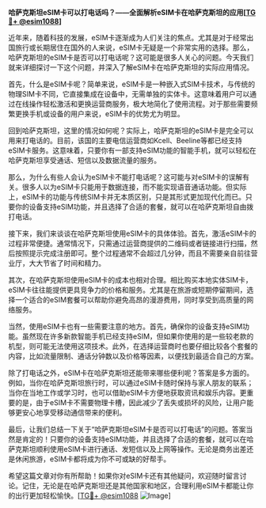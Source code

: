 **哈萨克斯坦eSIM卡可以打电话吗？——全面解析eSIM卡在哈萨克斯坦的应用[[TG💪+ @esim1088](https://t.me/s/esim1088)]**

近年来，随着科技的发展，eSIM卡逐渐成为人们关注的焦点。尤其是对于经常出国旅行或长期居住在国外的人来说，eSIM卡无疑是一个非常实用的选择。那么，哈萨克斯坦的eSIM卡是否可以打电话呢？这可能是很多人关心的问题。今天我们就来详细探讨一下这个问题，并深入了解eSIM卡在哈萨克斯坦的实际应用情况。

首先，什么是eSIM卡呢？简单来说，eSIM卡是一种嵌入式SIM卡技术，与传统的物理SIM卡不同，它直接集成在设备中，无需单独的实体卡。这意味着用户可以通过在线操作轻松激活和更换运营商服务，极大地简化了使用流程。对于那些需要频繁更换手机或设备的用户来说，eSIM卡的优势尤为明显。

回到哈萨克斯坦，这里的情况如何呢？实际上，哈萨克斯坦的eSIM卡是完全可以用来打电话的。目前，该国的主要电信运营商如Kcell、Beeline等都已经支持eSIM卡服务。这意味着，只要你有一部支持eSIM功能的智能手机，就可以轻松在哈萨克斯坦享受通话、短信以及数据流量的服务。

那么，为什么有些人会认为eSIM卡不能打电话呢？这可能与对eSIM卡的误解有关。很多人以为eSIM卡只能用于数据连接，而不能实现语音通话功能。但实际上，eSIM卡的功能与传统SIM卡并无本质区别，只是其形式更加现代化而已。只要你的设备支持eSIM功能，并且选择了合适的套餐，就可以在哈萨克斯坦自由拨打电话。

接下来，我们来谈谈在哈萨克斯坦使用eSIM卡的具体体验。首先，激活eSIM卡的过程非常便捷。通常情况下，只需通过运营商提供的二维码或者链接进行扫描，然后按照提示完成注册即可。整个过程通常不会超过几分钟，而且不需要亲自前往营业厅，大大节省了时间和精力。

其次，在哈萨克斯坦使用eSIM卡的成本也相对合理。相比购买本地实体SIM卡，eSIM卡往往能提供更具竞争力的价格和服务。尤其是在旅游或短期停留期间，选择一个适合的eSIM套餐可以帮助你避免高昂的漫游费用，同时享受到高质量的网络服务。

当然，使用eSIM卡也有一些需要注意的地方。首先，确保你的设备支持eSIM功能。虽然现在许多新款智能手机已经支持eSIM，但如果你使用的是一些较老款的机型，则可能无法使用这项技术。此外，在选择运营商时也要仔细比较各个套餐的内容，比如流量限制、通话分钟数以及价格等因素，以便找到最适合自己的方案。

除了打电话之外，eSIM卡在哈萨克斯坦还能带来哪些便利呢？答案是多方面的。例如，当你在哈萨克斯坦旅行时，可以通过eSIM卡随时保持与家人朋友的联系；当你在当地工作或学习时，也可以借助eSIM卡方便地获取资讯和娱乐内容。更重要的是，由于eSIM卡不需要物理卡槽，因此减少了丢失或损坏的风险，让用户能够更安心地享受移动通信带来的便利。

最后，让我们总结一下关于“哈萨克斯坦eSIM卡是否可以打电话”的问题。答案当然是肯定的！只要你的设备支持eSIM功能，并且选择了合适的套餐，就可以在哈萨克斯坦顺利使用eSIM卡进行通话、发短信以及上网等操作。无论是商务出差还是休闲旅游，eSIM卡都将成为你不可或缺的好帮手。

希望这篇文章对你有所帮助！如果你对eSIM卡还有其他疑问，欢迎随时留言讨论。记住，无论是在哈萨克斯坦还是其他国家和地区，合理利用eSIM卡都能让你的出行更加轻松愉快。[[TG💪+ @esim1088](https://t.me/s/esim1088) ![Image](https://i.postimg.cc/4NQfJmqS/Snipaste-2025-05-13-00-14-12.png)]